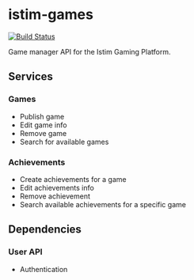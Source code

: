 istim-games
============
[![Build Status](https://travis-ci.org/istim/istim-games.png?branch=master)](https://travis-ci.org/istim/istim-games)

Game manager API for the Istim Gaming Platform.
 
 
 
## Services
### Games
  - Publish game
  - Edit game info
  - Remove game
  - Search for available games
 
### Achievements
  - Create achievements for a game
  - Edit achievements info
  - Remove achievement
  - Search available achievements for a specific game
 
## Dependencies
### User API
  - Authentication
  
